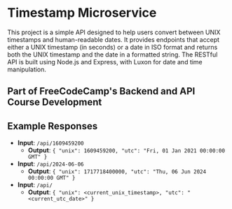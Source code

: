 # Timestamp Microservice

This project is a simple API designed to help users convert between UNIX timestamps and human-readable dates. It provides endpoints that accept either a UNIX timestamp (in seconds) or a date in ISO format and returns both the UNIX timestamp and the date in a formatted string. The RESTful API is built using Node.js and Express, with Luxon for date and time manipulation.

## Part of FreeCodeCamp's Backend and API Course Development

## Example Responses

- **Input**: `/api/1609459200`
  - **Output**: `{ "unix": 1609459200, "utc": "Fri, 01 Jan 2021 00:00:00 GMT" }`
- **Input**: `/api/2024-06-06`
  - **Output**: `{ "unix": 1717718400000, "utc": "Thu, 06 Jun 2024 00:00:00 GMT" }`
- **Input**: `/api/`
  - **Output**: `{ "unix": <current_unix_timestamp>, "utc": "<current_utc_date>" }`

